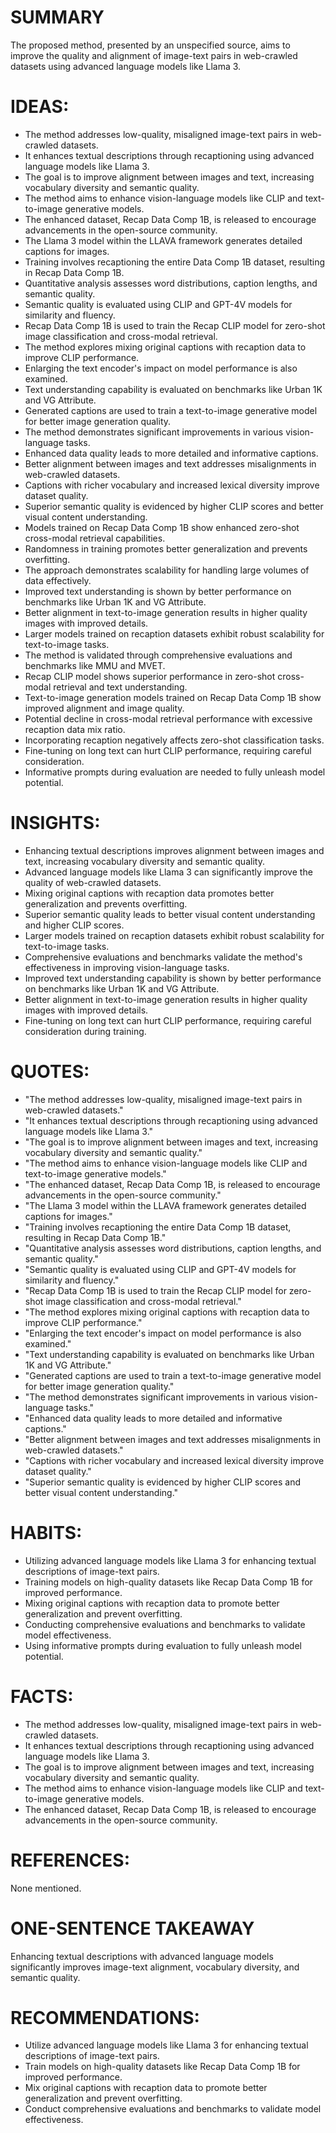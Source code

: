 # SUMMARY
The proposed method, presented by an unspecified source, aims to improve the quality and alignment of image-text pairs in web-crawled datasets using advanced language models like Llama 3.

# IDEAS:
- The method addresses low-quality, misaligned image-text pairs in web-crawled datasets.
- It enhances textual descriptions through recaptioning using advanced language models like Llama 3.
- The goal is to improve alignment between images and text, increasing vocabulary diversity and semantic quality.
- The method aims to enhance vision-language models like CLIP and text-to-image generative models.
- The enhanced dataset, Recap Data Comp 1B, is released to encourage advancements in the open-source community.
- The Llama 3 model within the LLAVA framework generates detailed captions for images.
- Training involves recaptioning the entire Data Comp 1B dataset, resulting in Recap Data Comp 1B.
- Quantitative analysis assesses word distributions, caption lengths, and semantic quality.
- Semantic quality is evaluated using CLIP and GPT-4V models for similarity and fluency.
- Recap Data Comp 1B is used to train the Recap CLIP model for zero-shot image classification and cross-modal retrieval.
- The method explores mixing original captions with recaption data to improve CLIP performance.
- Enlarging the text encoder's impact on model performance is also examined.
- Text understanding capability is evaluated on benchmarks like Urban 1K and VG Attribute.
- Generated captions are used to train a text-to-image generative model for better image generation quality.
- The method demonstrates significant improvements in various vision-language tasks.
- Enhanced data quality leads to more detailed and informative captions.
- Better alignment between images and text addresses misalignments in web-crawled datasets.
- Captions with richer vocabulary and increased lexical diversity improve dataset quality.
- Superior semantic quality is evidenced by higher CLIP scores and better visual content understanding.
- Models trained on Recap Data Comp 1B show enhanced zero-shot cross-modal retrieval capabilities.
- Randomness in training promotes better generalization and prevents overfitting.
- The approach demonstrates scalability for handling large volumes of data effectively.
- Improved text understanding is shown by better performance on benchmarks like Urban 1K and VG Attribute.
- Better alignment in text-to-image generation results in higher quality images with improved details.
- Larger models trained on recaption datasets exhibit robust scalability for text-to-image tasks.
- The method is validated through comprehensive evaluations and benchmarks like MMU and MVET.
- Recap CLIP model shows superior performance in zero-shot cross-modal retrieval and text understanding.
- Text-to-image generation models trained on Recap Data Comp 1B show improved alignment and image quality.
- Potential decline in cross-modal retrieval performance with excessive recaption data mix ratio.
- Incorporating recaption negatively affects zero-shot classification tasks.
- Fine-tuning on long text can hurt CLIP performance, requiring careful consideration.
- Informative prompts during evaluation are needed to fully unleash model potential.

# INSIGHTS:
- Enhancing textual descriptions improves alignment between images and text, increasing vocabulary diversity and semantic quality.
- Advanced language models like Llama 3 can significantly improve the quality of web-crawled datasets.
- Mixing original captions with recaption data promotes better generalization and prevents overfitting.
- Superior semantic quality leads to better visual content understanding and higher CLIP scores.
- Larger models trained on recaption datasets exhibit robust scalability for text-to-image tasks.
- Comprehensive evaluations and benchmarks validate the method's effectiveness in improving vision-language tasks.
- Improved text understanding capability is shown by better performance on benchmarks like Urban 1K and VG Attribute.
- Better alignment in text-to-image generation results in higher quality images with improved details.
- Fine-tuning on long text can hurt CLIP performance, requiring careful consideration during training.

# QUOTES:
- "The method addresses low-quality, misaligned image-text pairs in web-crawled datasets."
- "It enhances textual descriptions through recaptioning using advanced language models like Llama 3."
- "The goal is to improve alignment between images and text, increasing vocabulary diversity and semantic quality."
- "The method aims to enhance vision-language models like CLIP and text-to-image generative models."
- "The enhanced dataset, Recap Data Comp 1B, is released to encourage advancements in the open-source community."
- "The Llama 3 model within the LLAVA framework generates detailed captions for images."
- "Training involves recaptioning the entire Data Comp 1B dataset, resulting in Recap Data Comp 1B."
- "Quantitative analysis assesses word distributions, caption lengths, and semantic quality."
- "Semantic quality is evaluated using CLIP and GPT-4V models for similarity and fluency."
- "Recap Data Comp 1B is used to train the Recap CLIP model for zero-shot image classification and cross-modal retrieval."
- "The method explores mixing original captions with recaption data to improve CLIP performance."
- "Enlarging the text encoder's impact on model performance is also examined."
- "Text understanding capability is evaluated on benchmarks like Urban 1K and VG Attribute."
- "Generated captions are used to train a text-to-image generative model for better image generation quality."
- "The method demonstrates significant improvements in various vision-language tasks."
- "Enhanced data quality leads to more detailed and informative captions."
- "Better alignment between images and text addresses misalignments in web-crawled datasets."
- "Captions with richer vocabulary and increased lexical diversity improve dataset quality."
- "Superior semantic quality is evidenced by higher CLIP scores and better visual content understanding."

# HABITS:
- Utilizing advanced language models like Llama 3 for enhancing textual descriptions of image-text pairs.
- Training models on high-quality datasets like Recap Data Comp 1B for improved performance.
- Mixing original captions with recaption data to promote better generalization and prevent overfitting.
- Conducting comprehensive evaluations and benchmarks to validate model effectiveness.
- Using informative prompts during evaluation to fully unleash model potential.

# FACTS:
- The method addresses low-quality, misaligned image-text pairs in web-crawled datasets.
- It enhances textual descriptions through recaptioning using advanced language models like Llama 3.
- The goal is to improve alignment between images and text, increasing vocabulary diversity and semantic quality.
- The method aims to enhance vision-language models like CLIP and text-to-image generative models.
- The enhanced dataset, Recap Data Comp 1B, is released to encourage advancements in the open-source community.

# REFERENCES:
None mentioned.

# ONE-SENTENCE TAKEAWAY
Enhancing textual descriptions with advanced language models significantly improves image-text alignment, vocabulary diversity, and semantic quality.

# RECOMMENDATIONS:
- Utilize advanced language models like Llama 3 for enhancing textual descriptions of image-text pairs.
- Train models on high-quality datasets like Recap Data Comp 1B for improved performance.
- Mix original captions with recaption data to promote better generalization and prevent overfitting.
- Conduct comprehensive evaluations and benchmarks to validate model effectiveness.